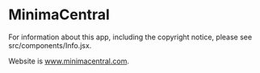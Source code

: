 # MinimaCentral

For information about this app, including the copyright notice, please see src/components/Info.jsx.

Website is www.minimacentral.com.

